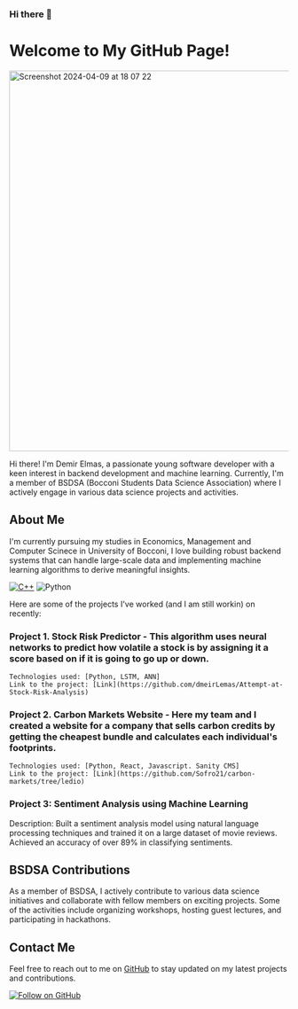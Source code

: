 ### Hi there 👋


<!--**dmeirLemas/dmeirLemas** is a ✨ _special_ ✨ repository because its `README.md` (this file) appears on your GitHub profile.

Here are some ideas to get you started:

- 🔭 I’m currently working on ...
- 🌱 I’m currently learning ...
- 👯 I’m looking to collaborate on ...
- 🤔 I’m looking for help with ...
- 💬 Ask me about ...
- 📫 How to reach me: ...
- 😄 Pronouns: ...
- ⚡ Fun fact: ...
-->

# Welcome to My GitHub Page!
<img width="687" alt="Screenshot 2024-04-09 at 18 07 22" src="https://github.com/dmeirLemas/dmeirLemas/assets/139283843/eeae183c-1241-4e8b-9ab8-5705d03e0436">

<!--![Profile Picture](https://avatars.githubusercontent.com/u/12345678?v=4)-->

Hi there! I'm Demir Elmas, a passionate young software developer with a keen interest in backend development and machine learning. Currently, I'm a member of BSDSA (Bocconi Students Data Science Association) where I actively engage in various data science projects and activities.

## About Me

I'm currently pursuing my studies in Economics, Management and Computer Scinece in University of Bocconi, I love building robust backend systems that can handle large-scale data and implementing machine learning algorithms to derive meaningful insights.


[![C++](https://i.imgur.com/Ao2P8iG.png)](https://isocpp.org/) ![Python](https://github.com/jalbertsr/logo-badge-images/blob/master/img/rsz_python.png?raw=true)



<!--
## Projects

Here are some of my projects that I'm proud of:

### Project 1: E-commerce Backend System

Description: Developed a scalable backend system for an e-commerce platform using Django and PostgreSQL. Implemented features such as user authentication, product management, and order processing.

### Project 2: Sentiment Analysis using Machine Learning

Description: Built a sentiment analysis model using natural language processing techniques and trained it on a large dataset of movie reviews. Achieved an accuracy of over 85% in classifying sentiment polarity.
-->

Here are some of the projects I've worked (and I am still workin) on recently:

### Project 1. Stock Risk Predictor - This algorithm uses neural networks to predict how volatile a stock is by assigning it a score based on if it is going to go up or down.

    Technologies used: [Python, LSTM, ANN]
    Link to the project: [Link](https://github.com/dmeirLemas/Attempt-at-Stock-Risk-Analysis)

### Project 2. Carbon Markets Website - Here my team and I created a website for a company that sells carbon credits by getting the cheapest bundle and calculates each individual's footprints.

    Technologies used: [Python, React, Javascript. Sanity CMS]
    Link to the project: [Link](https://github.com/Sofro21/carbon-markets/tree/ledio)

### Project 3: Sentiment Analysis using Machine Learning

Description: Built a sentiment analysis model using natural language processing techniques and trained it on a large dataset of movie reviews. Achieved an accuracy of over 89% in classifying sentiments.

## BSDSA Contributions

As a member of BSDSA, I actively contribute to various data science initiatives and collaborate with fellow members on exciting projects. Some of the activities include organizing workshops, hosting guest lectures, and participating in hackathons.

## Contact Me

Feel free to reach out to me on [GitHub](https://www.linkedin.com/in/demir-elmas-535695263/) to stay updated on my latest projects and contributions.

[![Follow on GitHub](https://img.shields.io/github/followers/dmeirLemas.svg?style=social)](https://github.com/dmeirLemas)
